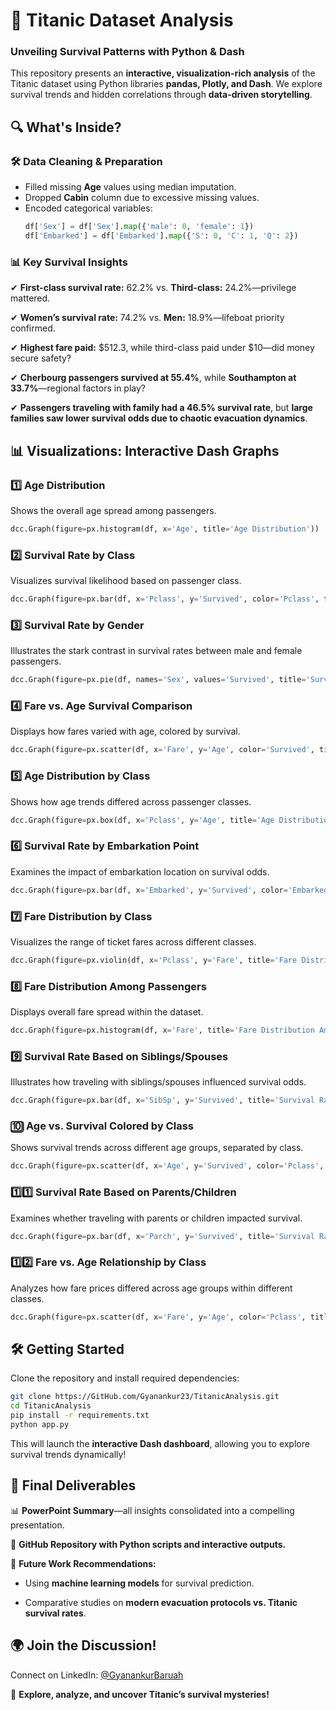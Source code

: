 # 🚢 Titanic Dataset Analysis  

### **Unveiling Survival Patterns with Python & Dash**  

This repository presents an **interactive, visualization-rich analysis** of the Titanic dataset using Python libraries **pandas, Plotly, and Dash**. We explore survival trends and hidden correlations through **data-driven storytelling**.  

## 🔍 **What's Inside?**  

### **🛠 Data Cleaning & Preparation**  

- Filled missing **Age** values using median imputation.  
- Dropped **Cabin** column due to excessive missing values.  
- Encoded categorical variables:  
  ```python
  df['Sex'] = df['Sex'].map({'male': 0, 'female': 1})  
  df['Embarked'] = df['Embarked'].map({'S': 0, 'C': 1, 'Q': 2})  
  ```  

### **📊 Key Survival Insights**  

✔ **First-class survival rate:** 62.2% vs. **Third-class:** 24.2%—privilege mattered.  

✔ **Women’s survival rate:** 74.2% vs. **Men:** 18.9%—lifeboat priority confirmed. 
 
✔ **Highest fare paid:** $512.3, while third-class paid under $10—did money secure safety?  

✔ **Cherbourg passengers survived at 55.4%**, while **Southampton at 33.7%**—regional factors in play?  

✔ **Passengers traveling with family had a 46.5% survival rate**, but **large families saw lower survival odds due to chaotic evacuation dynamics**.  

## 📊 **Visualizations: Interactive Dash Graphs**  

### **1️⃣ Age Distribution**  
Shows the overall age spread among passengers.  

```python
dcc.Graph(figure=px.histogram(df, x='Age', title='Age Distribution'))
```  

### **2️⃣ Survival Rate by Class**  

Visualizes survival likelihood based on passenger class.  

```python
dcc.Graph(figure=px.bar(df, x='Pclass', y='Survived', color='Pclass', title='Survival Rate by Class'))
```  

### **3️⃣ Survival Rate by Gender**  

Illustrates the stark contrast in survival rates between male and female passengers.  

```python
dcc.Graph(figure=px.pie(df, names='Sex', values='Survived', title='Survival Rate by Gender'))
```  

### **4️⃣ Fare vs. Age Survival Comparison**  

Displays how fares varied with age, colored by survival.  

```python
dcc.Graph(figure=px.scatter(df, x='Fare', y='Age', color='Survived', title='Fare vs Age Survival Comparison'))
```  

### **5️⃣ Age Distribution by Class**  

Shows how age trends differed across passenger classes.  

```python
dcc.Graph(figure=px.box(df, x='Pclass', y='Age', title='Age Distribution by Class'))
```  

### **6️⃣ Survival Rate by Embarkation Point**  

Examines the impact of embarkation location on survival odds.  

```python
dcc.Graph(figure=px.bar(df, x='Embarked', y='Survived', color='Embarked', title='Survival Rate by Embarkation Point'))
```  

### **7️⃣ Fare Distribution by Class**  

Visualizes the range of ticket fares across different classes.  

```python
dcc.Graph(figure=px.violin(df, x='Pclass', y='Fare', title='Fare Distribution by Class'))
```  

### **8️⃣ Fare Distribution Among Passengers**  

Displays overall fare spread within the dataset.  
```python
dcc.Graph(figure=px.histogram(df, x='Fare', title='Fare Distribution Among Passengers'))
```  

### **9️⃣ Survival Rate Based on Siblings/Spouses**  

Illustrates how traveling with siblings/spouses influenced survival odds.  

```python
dcc.Graph(figure=px.bar(df, x='SibSp', y='Survived', title='Survival Rate Based on Siblings/Spouses'))
```  

### **🔟 Age vs. Survival Colored by Class**  

Shows survival trends across different age groups, separated by class.  

```python
dcc.Graph(figure=px.scatter(df, x='Age', y='Survived', color='Pclass', title='Age vs Survival Colored by Class'))
```  

### **1️⃣1️⃣ Survival Rate Based on Parents/Children**  

Examines whether traveling with parents or children impacted survival.  

```python
dcc.Graph(figure=px.bar(df, x='Parch', y='Survived', title='Survival Rate Based on Parents/Children'))
```  

### **1️⃣2️⃣ Fare vs. Age Relationship by Class**  

Analyzes how fare prices differed across age groups within different classes.  

```python
dcc.Graph(figure=px.scatter(df, x='Fare', y='Age', color='Pclass', title='Fare vs Age Relationship by Class'))
```  

## 🛠 **Getting Started**  

Clone the repository and install required dependencies:
  
```bash
git clone https://GitHub.com/Gyanankur23/TitanicAnalysis.git  
cd TitanicAnalysis  
pip install -r requirements.txt  
python app.py  
```
This will launch the **interactive Dash dashboard**, allowing you to explore survival trends dynamically!  

## 🚀 **Final Deliverables** 
 
📊 **PowerPoint Summary**—all insights consolidated into a compelling presentation.  

🔗 **GitHub Repository with Python scripts and interactive outputs.**  

📑 **Future Work Recommendations:**  

   - Using **machine learning models** for survival prediction. 

   - Comparative studies on **modern evacuation protocols vs. Titanic survival rates**.  

## 🌍 **Join the Discussion!**
  
Connect on LinkedIn:
 [@GyanankurBaruah](https://linkedin.com/in/gyanankur)  


🚢 **Explore, analyze, and uncover Titanic’s survival mysteries!**  
